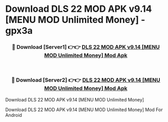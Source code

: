 # Download DLS 22 MOD APK v9.14 [MENU MOD Unlimited Money] - gpx3a


<div align="center">
<h3>🔴 Download [Server1] 👉👉 <a href="https://apk-comot.site?title=DLS_22_MOD_APK_v9.14_[MENU_MOD_Unlimited_Money]">DLS 22 MOD APK v9.14 [MENU MOD Unlimited Money] Mod Apk</a></h3><br>
<h3>🔴 Download [Server2] 👉👉 <a href="https://apk-comot.site?title=DLS_22_MOD_APK_v9.14_[MENU_MOD_Unlimited_Money]">DLS 22 MOD APK v9.14 [MENU MOD Unlimited Money] Mod Apk</a></h3>
</div>



Download DLS 22 MOD APK v9.14 [MENU MOD Unlimited Money] 

Download DLS 22 MOD APK v9.14 [MENU MOD Unlimited Money] Mod For Android